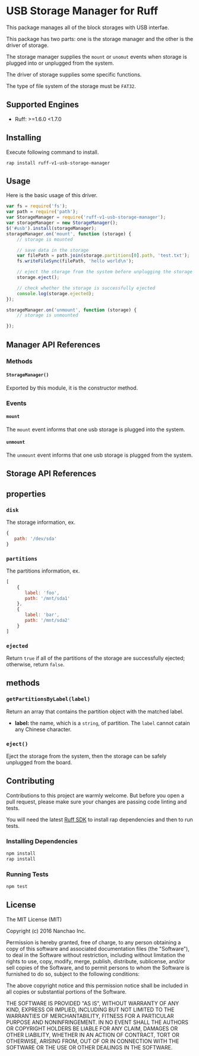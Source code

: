 # USB Storage Manager for Ruff

This package manages all of the block storages with USB interfae.

This package has two parts: one is the storage manager and the other is the driver of storage.

The storage manager supplies the `mount` or `unomut` events when storage is plugged into or unplugged from the system.

The driver of storage supplies some specific functions.

The type of file system of the storage must be `FAT32`.

## Supported Engines

* Ruff: >=1.6.0 <1.7.0

## Installing

Execute following command to install.

```shell
rap install ruff-v1-usb-storage-manager
```

## Usage

Here is the basic usage of this driver.

```js
var fs = require('fs');
var path = require('path');
var StorageManager = require('ruff-v1-usb-storage-manager');
var storageManager = new StorageManager();
$('#usb').install(storageManager);
storageManager.on('mount', function (storage) {
    // storage is mounted

    // save data in the storage
    var filePath = path.join(storage.partitions[0].path, 'test.txt');
    fs.writeFileSync(filePath, 'hello world\n');

    // eject the storage from the system before unplugging the storage
    storage.eject();

    // check whether the storage is successfully ejected
    console.log(storage.ejected);
});

storageManager.on('unmount', function (storage) {
    // storage is unmounted

});
```

## Manager API References

### Methods

#### `StorageManager()`

Exported by this module, it is the constructor method.

### Events

#### `mount`

The `mount` event informs that one usb storage is plugged into the system.

#### `unmount`

The `unmount` event informs that one usb storage is plugged from the system.

## Storage API References

## properties

### `disk`

The storage information, ex.

```js
{
   path: '/dev/sda'
}
```

### `partitions`

The partitions information, ex.

```js
[
    {
       label: 'foo',
       path: '/mnt/sda1'
    },
    {
       label: 'bar',
       path: '/mnt/sda2'
    }
]
```

### `ejected`

Return `true` if all of the partitions of the storage are successfully ejected; otherwise, return `false`.

## methods

### `getPartitionsByLabel(label)`

Return an array that contains the partition object with the matched label.

- **label:** the name, which is a `string`, of partition. The `label` cannot catain any Chinese character.

### `eject()`

Eject the storage from the system, then the storage can be safely unplugged from the board.

## Contributing

Contributions to this project are warmly welcome. But before you open a pull request, please make sure your changes are passing code linting and tests.

You will need the latest [Ruff SDK](https://ruff.io/) to install rap dependencies and then to run tests.

### Installing Dependencies

```sh
npm install
rap install
```

### Running Tests

```sh
npm test
```

## License

The MIT License (MIT)

Copyright (c) 2016 Nanchao Inc.

Permission is hereby granted, free of charge, to any person obtaining a copy of this software and associated documentation files (the "Software"), to deal in the Software without restriction, including without limitation the rights to use, copy, modify, merge, publish, distribute, sublicense, and/or sell copies of the Software, and to permit persons to whom the Software is furnished to do so, subject to the following conditions:

The above copyright notice and this permission notice shall be included in all copies or substantial portions of the Software.

THE SOFTWARE IS PROVIDED "AS IS", WITHOUT WARRANTY OF ANY KIND, EXPRESS OR IMPLIED, INCLUDING BUT NOT LIMITED TO THE WARRANTIES OF MERCHANTABILITY, FITNESS FOR A PARTICULAR PURPOSE AND NONINFRINGEMENT. IN NO EVENT SHALL THE AUTHORS OR COPYRIGHT HOLDERS BE LIABLE FOR ANY CLAIM, DAMAGES OR OTHER LIABILITY, WHETHER IN AN ACTION OF CONTRACT, TORT OR OTHERWISE, ARISING FROM, OUT OF OR IN CONNECTION WITH THE SOFTWARE OR THE USE OR OTHER DEALINGS IN THE SOFTWARE.
